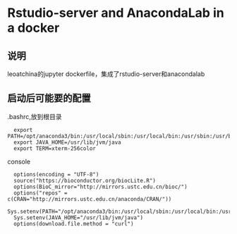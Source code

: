 # Rstudio-server and AnacondaLab in a docker
## 说明
leoatchina的jupyter dockerfile，集成了rstudio-server和anacondalab
## 启动后可能要的配置 
.bashrc,放到根目录
```
  export PATH=/opt/anaconda3/bin:/usr/local/sbin:/usr/local/bin:/usr/sbin:/usr/bin:/sbin:/bin
  export JAVA_HOME=/usr/lib/jvm/java
  export TERM=xterm-256color
```
console
```
  options(encoding = "UTF-8")
  source("https://bioconductor.org/biocLite.R")
  options(BioC_mirror="http://mirrors.ustc.edu.cn/bioc/")
  options("repos" = c(CRAN="http://mirrors.ustc.edu.cn/anaconda/CRAN/"))
  Sys.setenv(PATH="/opt/anaconda3/bin:/usr/local/sbin:/usr/local/bin:/usr/sbin:/usr/bin:/sbin:/bin")
  Sys.setenv(JAVA_HOME="/usr/lib/jvm/java")
  options(download.file.method = "curl")
```
